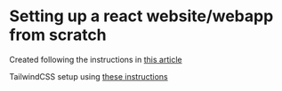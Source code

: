 # Setting up a react website/webapp from scratch

Created following the instructions in [this article](https://medium.com/@Preda/getting-started-on-building-a-personal-website-with-react-b44ee93b1710)

TailwindCSS setup using [these instructions](https://itnext.io/how-to-use-tailwind-css-with-react-16e9d478b8b1)